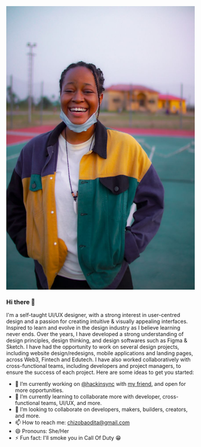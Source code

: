 <img src="https://raw.githubusercontent.com/Cheezoba/Cheezoba/main/Me%20%F0%9F%98%8D.jpg" style="display: block; margin:auto" />

### Hi there 👋

I'm a self-taught UI/UX designer, with a strong interest in user-centred design and a passion for creating intuitive & visually appealing interfaces. Inspired to learn and evolve in the design industry as I believe learning never ends.
Over the years, I have developed a strong understanding of design principles, design thinking, and design softwares such as Figma & Sketch. I have had the opportunity to work on several design projects, including website design/redesigns, mobile applications and landing pages, across Web3, Fintech and Edutech.
I have also worked collaboratively with cross-functional teams, including developers and project managers, to ensure the success of each project.
Here are some ideas to get you started:

- 🔭 I’m currently working on <a target="_blank" href="https://github.com/hackinsync">@hackinsync</a> with <a target="_blank" href="https://github.com/jedstroke">my friend</a>, and open for more opportunities.
- 🌱 I’m currently learning to collaborate more with developer, cross-functional teams, UI/UX, and more.
- 👯 I’m looking to collaborate on developers, makers, builders, creators, and more.
- 📫 How to reach me: <a href="mailto:chizobaodita@gmail.com" target="_blank">chizobaodita@gmail.com</a>
- 😄 Pronouns: She/Her
- ⚡ Fun fact: I'll smoke you in Call Of Duty 😁
